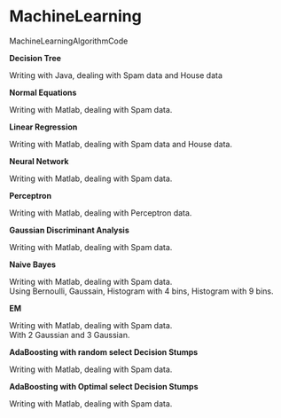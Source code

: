 MachineLearning
===============

MachineLearningAlgorithmCode

<b>Decision Tree</b>

Writing with Java, dealing with Spam data and House data


<b>Normal Equations</b>

Writing with Matlab, dealing with Spam data.


<b>Linear Regression</b>

Writing with Matlab, dealing with Spam data and House data.


<b>Neural Network</b>

Writing with Matlab, dealing with Spam data.


<b>Perceptron</b>

Writing with Matlab, dealing with Perceptron data.


<b>Gaussian Discriminant Analysis</b>

Writing with Matlab, dealing with Spam data.


<b>Naive Bayes</b>

Writing with Matlab, dealing with Spam data.<br/>
Using Bernoulli, Gaussain, Histogram with 4 bins, Histogram with 9 bins.


<b>EM</b>

Writing with Matlab, dealing with Spam data.<br/>
With 2 Gaussian and 3 Gaussian.


<b>AdaBoosting with random select Decision Stumps</b>

Writing with Matlab, dealing with Spam data.


<b>AdaBoosting with Optimal select Decision Stumps</b>

Writing with Matlab, dealing with Spam data.
